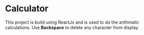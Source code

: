 # Calculator

This project is build using ReactJs and is used to do the arithmatic calculations. Use **Backspace** to delete any character from display.

